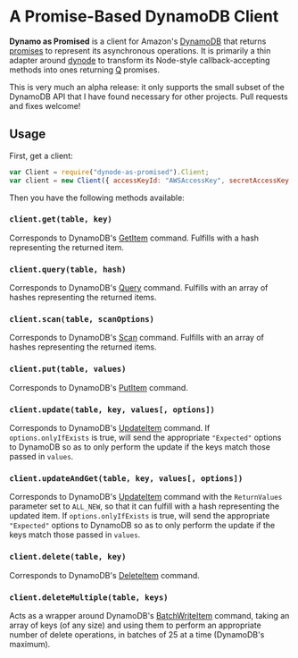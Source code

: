 # A Promise-Based DynamoDB Client

**Dynamo as Promised** is a client for Amazon's [DynamoDB] that returns [promises][promises-presentation] to represent
its asynchronous operations. It is primarily a thin adapter around [dynode][] to transform its Node-style
callback-accepting methods into ones returning [Q][] promises.

This is very much an alpha release: it only supports the small subset of the DynamoDB API that I have found necessary
for other projects. Pull requests and fixes welcome!

## Usage

First, get a client:

```js
var Client = require("dynode-as-promised").Client;
var client = new Client({ accessKeyId: "AWSAccessKey", secretAccessKey: "SecretAccessKey" });
```

Then you have the following methods available:

### `client.get(table, key)`

Corresponds to DynamoDB's [GetItem][] command. Fulfills with a hash representing the returned item.

### `client.query(table, hash)`

Corresponds to DynamoDB's [Query][] command. Fulfills with an array of hashes representing the returned items.

### `client.scan(table, scanOptions)`

Corresponds to DynamoDB's [Scan][] command. Fulfills with an array of hashes representing the returned items.

### `client.put(table, values)`

Corresponds to DynamoDB's [PutItem][] command.

### `client.update(table, key, values[, options])`

Corresponds to DynamoDB's [UpdateItem][] command. If `options.onlyIfExists` is true, will send the appropriate
`"Expected"` options to DynamoDB so as to only perform the update if the keys match those passed in `values`.

### `client.updateAndGet(table, key, values[, options])`

Corresponds to DynamoDB's [UpdateItem][] command with the `ReturnValues` parameter set to `ALL_NEW`, so that
it can fulfill with a hash representing the updated item. If `options.onlyIfExists` is true, will send the appropriate
`"Expected"` options to DynamoDB so as to only perform the update if the keys match those passed in `values`.

### `client.delete(table, key)`

Corresponds to DynamoDB's [DeleteItem][] command.

### `client.deleteMultiple(table, keys)`

Acts as a wrapper around DynamoDB's [BatchWriteItem][] command, taking an array of keys (of any size) and
using them to perform an appropriate number of delete operations, in batches of 25 at a time (DynamoDB's maximum).



[DynamoDB]: docs.amazonwebservices.com/amazondynamodb/latest/developerguide/Introduction.html?r=5378
[promises-presentation]: http://www.slideshare.net/domenicdenicola/callbacks-promises-and-coroutines-oh-my-the-evolution-of-asynchronicity-in-javascript
[dynode]: https://github.com/Wantworthy/dynode
[Q]: https://github.com/kriskowal/q

[GetItem]: http://docs.amazonwebservices.com/amazondynamodb/latest/developerguide/API_GetItem.html
[PutItem]: http://docs.amazonwebservices.com/amazondynamodb/latest/developerguide/API_PutItem.html
[UpdateItem]: http://docs.amazonwebservices.com/amazondynamodb/latest/developerguide/API_UpdateItem.html
[DeleteItem]: http://docs.amazonwebservices.com/amazondynamodb/latest/developerguide/API_DeleteItem.html
[Query]: http://docs.amazonwebservices.com/amazondynamodb/latest/developerguide/API_Query.html
[Scan]: http://docs.amazonwebservices.com/amazondynamodb/latest/developerguide/API_Scan.html
[BatchWriteItem]: http://docs.amazonwebservices.com/amazondynamodb/latest/developerguide/API_BatchWriteItem.html
